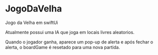 # JogoDaVelha
Jogo da Velha em swiftUi

Atualmente possui uma IA que joga em locais livres aleatorios.

Quando o jogador ganha, aparece um pop-up de alerta e após fechar o alerta, o boardGame é resetado para uma nova partida.
